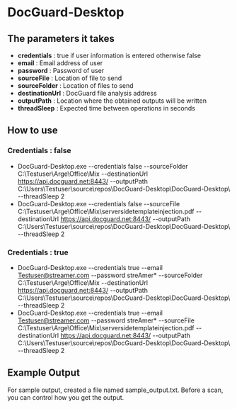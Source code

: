 ﻿# DocGuard-Desktop

## The parameters it takes
* **credentials**		: true if user information is entered otherwise false
* **email**				: Email address of user
* **password**			: Password of user
* **sourceFile**		: Location of file to send
* **sourceFolder**		: Location of files to send
* **destinationUrl**	: DocGuard file analysis address
* **outputPath**		: Location where the obtained outputs will be written
* **threadSleep**		: Expected time between operations in seconds

## How to use

### Credentials : false 
* DocGuard-Desktop.exe --credentials false --sourceFolder C:\Testuser\Arge\Office\Mix --destinationUrl https://api.docguard.net:8443/ --outputPath C:\Users\Testuser\source\repos\DocGuard-Desktop\DocGuard-Desktop\ --threadSleep 2 
* DocGuard-Desktop.exe --credentials false --sourceFile C:\Testuser\Arge\Office\Mix\serversidetemplateinjection.pdf --destinationUrl https://api.docguard.net:8443/ --outputPath C:\Users\Testuser\source\repos\DocGuard-Desktop\DocGuard-Desktop\ --threadSleep 2 

### Credentials :  true 
* DocGuard-Desktop.exe --credentials true --email Testuser@streamer.com --password streAmer* --sourceFolder C:\Testuser\Arge\Office\Mix  --destinationUrl https://api.docguard.net:8443/ --outputPath C:\Users\Testuser\source\repos\DocGuard-Desktop\DocGuard-Desktop\ --threadSleep 2 
* DocGuard-Desktop.exe --credentials true --email Testuser@streamer.com --password streAmer* --sourceFile C:\Testuser\Arge\Office\Mix\serversidetemplateinjection.pdf  --destinationUrl https://api.docguard.net:8443/ --outputPath C:\Users\Testuser\source\repos\DocGuard-Desktop\DocGuard-Desktop\ --threadSleep 2 

## Example Output
For sample output, created a file named sample_output.txt. Before a scan, you can control how you get the output.
